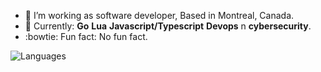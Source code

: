 - :helicopter: I’m working as software developer, Based in Montreal, Canada.
- :eyes: Currently: **Go** **Lua** **Javascript/Typescript** **Devops** n **cybersecurity**.
- :bowtie: Fun fact: No fun fact.

![Languages](https://github-readme-stats.vercel.app/api/top-langs/?username=azizgharbi&show_icons=true&theme=merko)
